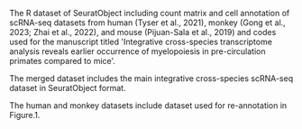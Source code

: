   The R dataset of SeuratObject including count matrix and cell annotation of scRNA-seq datasets from human (Tyser et al., 2021), monkey (Gong et al., 2023; Zhai et al., 2022), and mouse (Pijuan-Sala et al., 2019) and codes used for the manuscript titled 'Integrative cross-species transcriptome analysis reveals earlier occurrence of myelopoiesis in pre-circulation primates compared to mice'.

  The merged dataset includes the main integrative cross-species scRNA-seq dataset in SeuratObject format.

  The human and monkey datasets include dataset used for re-annotation in Figure.1.
